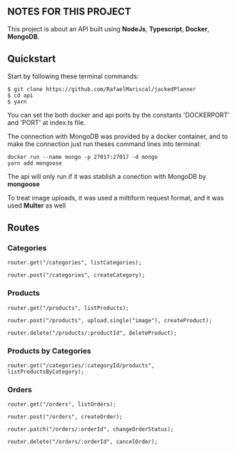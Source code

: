 ## NOTES FOR THIS PROJECT

This project is about an API built using <strong>NodeJs</strong>, <strong>Typescript</strong>, <strong>Docker</strong>, <strong>MongoDB</strong>.

## Quickstart

Start by following these terminal commands: 

    $ git clone https://github.com/RafaelMariscal/jackedPlanner
    $ cd api
    $ yarn
  
You can set the both docker and api ports by the constants 'DOCKERPORT' and 'PORT' at index.ts file.

The connection with MongoDB was provided by a docker container, and to make the connection just run theses command lines into terminal:

	docker run --name mongo -p 27017:27017 -d mongo
	yarn add mongoose

The api will only run if it was stablish a conection with MongoDB by <strong>mongoose</strong>

To treat image uploads, it was used a miltiform request format, and it was used <strong>Multer</strong> as well

## Routes

### Categories
    router.get("/categories", listCategories);

    router.post("/categories", createCategory);


### Products
    router.get("/products", listProducts);

    router.post("/products", upload.single("image"), createProduct);

    router.delete("/products/:productId", deleteProduct);


### Products by Categories
    router.get("/categories/:categoryId/products", listProductsByCategory);


### Orders
    router.get("/orders", listOrders);

    router.post("/orders", createOrder);

    router.patch("/orders/:orderId", changeOrderStatus);

    router.delete("/orders/:orderId", cancelOrder);

